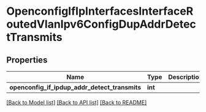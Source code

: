 # OpenconfigIfIpInterfacesInterfaceRoutedVlanIpv6ConfigDupAddrDetectTransmits

## Properties
Name | Type | Description | Notes
------------ | ------------- | ------------- | -------------
**openconfig_if_ipdup_addr_detect_transmits** | **int** |  | [optional] 

[[Back to Model list]](../README.md#documentation-for-models) [[Back to API list]](../README.md#documentation-for-api-endpoints) [[Back to README]](../README.md)


